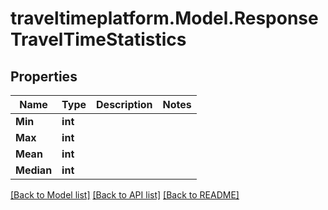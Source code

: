 # traveltimeplatform.Model.ResponseTravelTimeStatistics
## Properties

Name | Type | Description | Notes
------------ | ------------- | ------------- | -------------
**Min** | **int** |  | 
**Max** | **int** |  | 
**Mean** | **int** |  | 
**Median** | **int** |  | 

[[Back to Model list]](../README.md#documentation-for-models) [[Back to API list]](../README.md#documentation-for-api-endpoints) [[Back to README]](../README.md)

